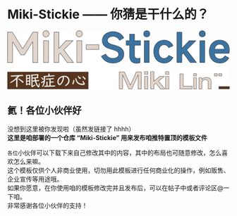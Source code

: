# Miki-Stickie —— 你猜是干什么的？  

[![Miki-Stickie][miki-stickie]][Github]
## 氦！各位小伙伴好  
没想到这里被你发现啦（虽然发链接了 hhhh）  
**这里是咱部署的一个仓库 “Miki-Stickie” 用来发布咱推特置顶的模板文件**  

`各位`小伙伴可以下载下来自己修改其中的内容，其中的布局也可随意修改，怎么喜欢怎么来嘛。  
这个模板仅供个人非商业使用，切勿用此模板进行任何商业化的操作，例如贩售、企业宣传等用途哦。  
如果你愿意，在你使用咱的模板修改完并且发布后，可以在帖子中或者评论区@一下咱。  
非常感谢各位小伙伴的支持！  



[miki-stickie]: ./data/miki-stickie-logo.svg
[Github]: https://github.com/MikiLin-wiviw/Miki-Stickie
